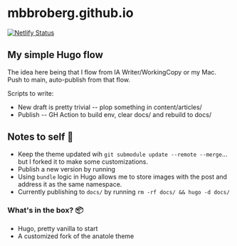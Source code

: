 # mbbroberg.github.io

[![Netlify Status](https://api.netlify.com/api/v1/badges/61fb1a92-2df6-451f-96c6-509f29ca23b5/deploy-status)](https://app.netlify.com/sites/sleepy-meninsky-593e27/deploys)

## My simple Hugo flow 

The idea here being that I flow from IA Writer/WorkingCopy or my Mac. Push to main, auto-publish from that flow.

Scripts to write: 

- New draft is pretty trivial -- plop something in content/articles/
- Publish -- GH Action to build env, clear docs/ and rebuild to docs/

## Notes to self 📝

- Keep the theme updated wih `git submodule update --remote --merge`... but I forked it to make some customizations.
- Publish a new version by running 
- Using `bundle` logic in Hugo allows me to store images with the post and address it as the same namespace.
- Currently publishing to `docs/` by running `rm -rf docs/ && hugo -d docs/`

### What's in the box? 📦

- Hugo, pretty vanilla to start
- A customized fork of the anatole theme
